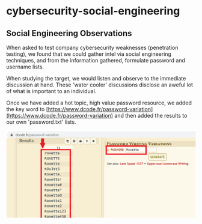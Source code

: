 # cybersecurity-social-engineering
## Social Engineering Observations
When asked to test company cybersecurity weaknesses (penetration testing), we found that we could gather intel via social engineering techniques, and from the information gathered, formulate password and username lists.

When studying the target, we would listen and observe to the immediate discussion at hand. These 'water cooler' discussions disclose an aweful lot of what is important to an individual.

Once we have added a hot topic, high value password resource, we added the key word to [https://www.dcode.fr/password-variation](https://www.dcode.fr/password-variation) and then added the results to our own 'password.txt' lists.

![](https://github.com/paulsbarrett/cybersecurity-social-engineering/blob/main/images/password_generation_example.png)
